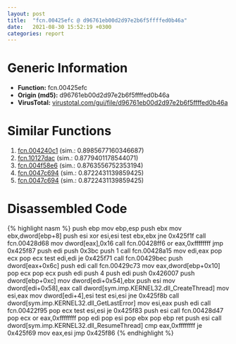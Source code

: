 ```yaml
---
layout: post
title:  "fcn.00425efc @ d96761eb00d2d97e2b6f5ffffed0b46a"
date:   2021-08-30 15:52:19 +0300
categories: report
---
```


# Generic Information
- **Function:** fcn.00425efc
- **Origin (md5):** d96761eb00d2d97e2b6f5ffffed0b46a
- **VirusTotal:** [virustotal.com/gui/file/d96761eb00d2d97e2b6f5ffffed0b46a][virustotal_ref]



# Similar Functions

1. [fcn.004240c1][similar_1_ref] (sim.: 0.8985677160346687)
2. [fcn.10127dac][similar_2_ref] (sim.: 0.8779401178544071)
3. [fcn.004f58e6][similar_3_ref] (sim.: 0.8763556752353194)
4. [fcn.0047c694][similar_4_ref] (sim.: 0.8722431139859425)
5. [fcn.0047c694][similar_5_ref] (sim.: 0.8722431139859425)


# Disassembled Code

{% highlight nasm %}
push ebp
mov ebp,esp
push ebx
mov ebx,dword[ebp+8]
push esi
xor esi,esi
test ebx,ebx
jne 0x425f1f
call fcn.00428d68
mov dword[eax],0x16
call fcn.00428ff6
or eax,0xffffffff
jmp 0x425f87
push edi
push 0x3bc
push 1
call fcn.00428a15
mov edi,eax
pop ecx
pop ecx
test edi,edi
je 0x425f71
call fcn.00429bec
push dword[eax+0x6c]
push edi
call fcn.00429c73
mov eax,dword[ebp+0x10]
pop ecx
pop ecx
push edi
push 4
push edi
push 0x426007
push dword[ebp+0xc]
mov dword[edi+0x54],ebx
push esi
mov dword[edi+0x58],eax
call dword[sym.imp.KERNEL32.dll_CreateThread]
mov esi,eax
mov dword[edi+4],esi
test esi,esi
jne 0x425f8b
call dword[sym.imp.KERNEL32.dll_GetLastError]
mov esi,eax
push edi
call fcn.00422f95
pop ecx
test esi,esi
je 0x425f83
push esi
call fcn.00428d47
pop ecx
or eax,0xffffffff
pop edi
pop esi
pop ebx
pop ebp
ret 
push esi
call dword[sym.imp.KERNEL32.dll_ResumeThread]
cmp eax,0xffffffff
je 0x425f69
mov eax,esi
jmp 0x425f86
{% endhighlight %}


[similar_1_ref]: /report/fcn.004240c1@d96761eb00d2d97e2b6f5ffffed0b46a
[similar_2_ref]: /report/fcn.10127dac@e5d49e0823e602f2ee948ac39d32c1eb
[similar_3_ref]: /report/fcn.004f58e6@e2ba7f10eb234338a49853c34d7d9c56
[similar_4_ref]: /report/fcn.0047c694@912f1d013a0d6151bc7a7cef6da1b2a0
[similar_5_ref]: /report/fcn.0047c694@fb9b7d22bc1c143ac66b0575cbdd088d
[virustotal_ref]: https://www.virustotal.com/gui/file/d96761eb00d2d97e2b6f5ffffed0b46a
